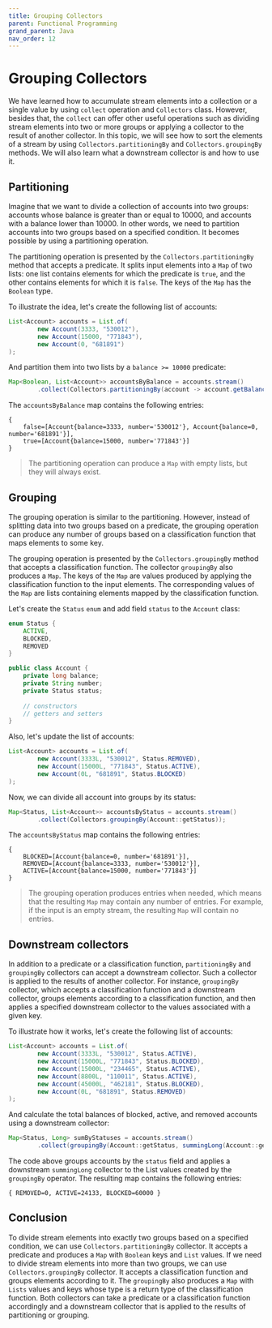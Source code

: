 ```yaml
---
title: Grouping Collectors
parent: Functional Programming
grand_parent: Java
nav_order: 12
---
```


# Grouping Collectors

We have learned how to accumulate stream elements into a collection or a single value by using `collect` operation and `Collectors` class. However, besides that, the `collect` can offer other useful operations such as dividing stream elements into two or more groups or applying a collector to the result of another collector. In this topic, we will see how to sort the elements of a stream by using `Collectors.partitioningBy` and `Collectors.groupingBy` methods. We will also learn what a downstream collector is and how to use it.

## Partitioning

Imagine that we want to divide a collection of accounts into two groups: accounts whose balance is greater than or equal to 10000, and accounts with a balance lower than 10000. In other words, we need to partition accounts into two groups based on a specified condition. It becomes possible by using a partitioning operation.

The partitioning operation is presented by the `Collectors.partitioningBy` method that accepts a predicate. It splits input elements into a `Map` of two lists: one list contains elements for which the predicate is `true`, and the other contains elements for which it is `false`. The keys of the `Map` has the `Boolean` type.

To illustrate the idea, let's create the following list of accounts:

```java
List<Account> accounts = List.of(
        new Account(3333, "530012"),
        new Account(15000, "771843"),
        new Account(0, "681891")
);
```

And partition them into two lists by a `balance >= 10000` predicate:

```java
Map<Boolean, List<Account>> accountsByBalance = accounts.stream()
        .collect(Collectors.partitioningBy(account -> account.getBalance() >= 10000));
```

The `accountsByBalance` map contains the following entries:

```
{
    false=[Account{balance=3333, number='530012'}, Account{balance=0, number='681891'}], 
    true=[Account{balance=15000, number='771843'}]
}
```

> The partitioning operation can produce a `Map` with empty lists, but they will always exist.

## Grouping

The grouping operation is similar to the partitioning. However, instead of splitting data into two groups based on a predicate, the grouping operation can produce any number of groups based on a classification function that maps elements to some key.

The grouping operation is presented by the `Collectors.groupingBy` method that accepts a classification function. The collector `groupingBy` also produces a `Map`. The keys of the `Map` are values produced by applying the classification function to the input elements. The corresponding values of the `Map` are lists containing elements mapped by the classification function.

Let's create the `Status` `enum` and add field `status` to the `Account` class:

```java
enum Status {
    ACTIVE,
    BLOCKED,
    REMOVED
}

public class Account {
    private long balance;
    private String number;
    private Status status;
    
    // constructors
    // getters and setters
}
```
Also, let's update the list of accounts:

```java
List<Account> accounts = List.of(
        new Account(3333L, "530012", Status.REMOVED),
        new Account(15000L, "771843", Status.ACTIVE),
        new Account(0L, "681891", Status.BLOCKED)
);
```
Now, we can divide all account into groups by its status:

```java
Map<Status, List<Account>> accountsByStatus = accounts.stream()
        .collect(Collectors.groupingBy(Account::getStatus));
```

The `accountsByStatus` map contains the following entries:

```
{
    BLOCKED=[Account{balance=0, number='681891'}], 
    REMOVED=[Account{balance=3333, number='530012'}], 
    ACTIVE=[Account{balance=15000, number='771843'}]
}
```

> The grouping operation produces entries when needed, which means that the resulting `Map` may contain any number of entries. For example, if the input is an empty stream, the resulting `Map` will contain no entries.

## Downstream collectors

In addition to a predicate or a classification function, `partitioningBy` and `groupingBy` collectors can accept a downstream collector. Such a collector is applied to the results of another collector. For instance, `groupingBy` collector, which accepts a classification function and a downstream collector, groups elements according to a classification function, and then applies a specified downstream collector to the values associated with a given key.

To illustrate how it works, let's create the following list of accounts:

```java
List<Account> accounts = List.of(
        new Account(3333L, "530012", Status.ACTIVE),
        new Account(15000L, "771843", Status.BLOCKED),
        new Account(15000L, "234465", Status.ACTIVE),
        new Account(8800L, "110011", Status.ACTIVE),
        new Account(45000L, "462181", Status.BLOCKED),
        new Account(0L, "681891", Status.REMOVED)
);
```

And calculate the total balances of blocked, active, and removed accounts using a downstream collector:

```java
Map<Status, Long> sumByStatuses = accounts.stream()
        .collect(groupingBy(Account::getStatus, summingLong(Account::getBalance)));
```

The code above groups accounts by the `status` field and applies a downstream `summingLong` collector to the List values created by the `groupingBy` operator. The resulting map contains the following entries:

```
{ REMOVED=0, ACTIVE=24133, BLOCKED=60000 }
```

## Conclusion

To divide stream elements into exactly two groups based on a specified condition, we can use `Collectors.partitioningBy` collector. It accepts a predicate and produces a `Map` with `Boolean` keys and `List` values. If we need to divide stream elements into more than two groups, we can use `Collectors.groupingBy` collector. It accepts a classification function and groups elements according to it. The `groupingBy` also produces a `Map` with `Lists` values and keys whose type is a return type of the classification function. Both collectors can take a predicate or a classification function accordingly and a downstream collector that is applied to the results of partitioning or grouping.